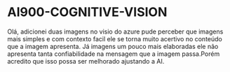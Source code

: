 # AI900-COGNITIVE-VISION

Olá, adicionei duas imagens no visio do azure pude perceber que imagens mais simples e com contexto facil ele se torna muito acertivo no conteúdo que a imagem apresenta.
Já imagens um pouco mais elaboradas ele não apresenta tanta confiabilidade na mensagem que a imagem passa.Porém acredito que isso possa ser melhorado ajustando a AI.
